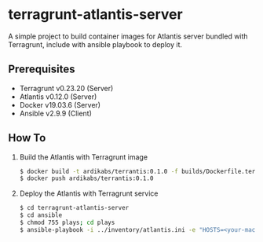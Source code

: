 # terragrunt-atlantis-server
A simple project to build container images for Atlantis server bundled with Terragrunt, include with ansible playbook to deploy it.

## Prerequisites
* Terragrunt v0.23.20 (Server)
* Atlantis v0.12.0 (Server)
* Docker v19.03.6 (Server)
* Ansible v2.9.9 (Client)

## How To
1. Build the Atlantis with Terragrunt image
    ```bash
    $ docker build -t ardikabs/terrantis:0.1.0 -f builds/Dockerfile.terrantis
    $ docker push ardikabs/terrantis:0.1.0
    ```
1. Deploy the Atlantis with Terragrunt service
    ```bash
    $ cd terragrunt-atlantis-server
    $ cd ansible
    $ chmod 755 plays; cd plays
    $ ansible-playbook -i ../inventory/atlantis.ini -e "HOSTS=<your-machine-address>" deploy-atlantis.yaml
    ```